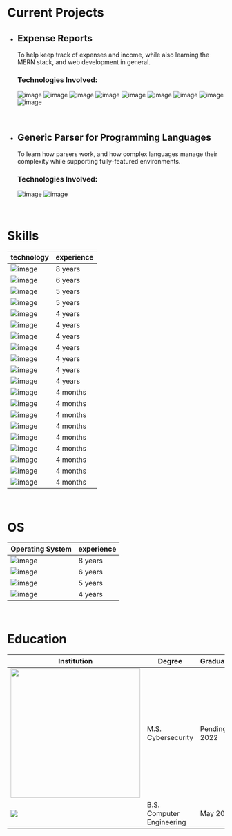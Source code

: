 # Current Projects
- ## Expense Reports
  To help keep track of expenses and income, while also learning the MERN stack, and web development in general.
  ### Technologies Involved:
   ![image][mongoDB] ![image][express] ![image][react] ![image][node] ![image][ts] ![image][rr] ![image][bs] ![image][gh-pages] ![image][heroku]
  
&nbsp;
  
- ## Generic Parser for Programming Languages
  To learn how parsers work, and how complex languages manage their complexity while supporting fully-featured environments. 
  ### Technologies Involved:
  ![image][cpp] ![image][cmake]
  
&nbsp;

# Skills
technology | experience
---------- | ----------
![image][c] | 8 years
![image][cpp] | 6 years
![image][python] | 5 years
![image][cmake] | 5 years
![image][shell] | 4 years
![image][git] | 4 years
![image][cs] | 4 years
![image][html] | 4 years
![image][css] | 4 years
![image][js] | 4 years
![image][unity] | 4 years
![image][mongoDB] | 4 months
![image][express] | 4 months
![image][react] | 4 months
![image][node] | 4 months
![image][ts] | 4 months
![image][bs] | 4 months
![image][rr] | 4 months
![image][heroku] | 4 months
![image][gh-pages] | 4 months

&nbsp;

# OS
Operating System | experience
---------------- | ----------
![image][windows] | 8 years
![image][linux] | 6 years
![image][macOS] | 5 years
![image][vxWorks] | 4 years

&nbsp;

# Education
Institution | Degree | Graduated
----------- | ------ | ---------
<img src="https://www.nyu.edu/employees/resources-and-services/media-and-communications/styleguide/downloads/jcr:content/1/par-left/colctrl/2/nyuimage.img.1280.high.png/1492806662756.png" width=300px height=auto /> | M.S. Cybersecurity | Pending 2022
<img src="https://www.ucf.edu/brand/files/2016/07/UCFmark-Small_horizontal_KGrgb_72ppi-1.png" /> | B.S. Computer Engineering | May 2018

<!-- Links for technologies for Expense Reports -->
[mongoDB]: https://img.shields.io/badge/Mongo-47A248?style=for-the-badge&logo=MongoDB&logoColor=white
[express]: https://img.shields.io/badge/Express-404D59?style=for-the-badge
[react]: https://img.shields.io/badge/React-222222?style=for-the-badge&logo=react&logoColor=61DAFB
[node]: https://img.shields.io/badge/Node-222222?style=for-the-badge&logo=Node.js
[ts]: https://img.shields.io/badge/TypeScript-007ACC?style=for-the-badge&logo=typescript&logoColor=white
[gh-pages]: https://img.shields.io/badge/Github%20Pages-100000?style=for-the-badge&logo=github&logoColor=white

<!-- Links for technologies for Generic Parser for Programming Languages -->
[cpp]: https://img.shields.io/badge/C%2B%2B-00599C?style=for-the-badge&logo=c%2B%2B&logoColor=white
[cmake]: https://img.shields.io/badge/Cmake-00599C?style=for-the-badge&logo=cmake&logoColor=white

<!-- Links for Skills -->
[shell]: https://img.shields.io/badge/Shell%20Script-121011?style=for-the-badge&logo=gnu-bash&logoColor=white
[git]: https://img.shields.io/badge/Git-00599C?style=for-the-badge&logo=git&logoColor=white
[python]: https://img.shields.io/badge/Python-14354C?style=for-the-badge&logo=python&logoColor=white
[cs]: https://img.shields.io/badge/C%23-239120?style=for-the-badge&logo=c-sharp&logoColor=white
[html]: https://img.shields.io/badge/HTML-E34F26?style=for-the-badge&logo=html5&logoColor=white
[css]: https://img.shields.io/badge/CSS-1572B6?style=for-the-badge&logo=css3&logoColor=white
[js]: https://img.shields.io/badge/JavaScript-F7DF1E?style=for-the-badge&logo=javascript&logoColor=black
[c]: https://img.shields.io/badge/C-00599C?style=for-the-badge&logo=c&logoColor=white
[bs]: https://img.shields.io/badge/Bootstrap-563D7C?style=for-the-badge&logo=bootstrap&logoColor=white
[rr]: https://img.shields.io/badge/React%20Router-CA4245?style=for-the-badge&logo=react-router&logoColor=white
[unity]: https://img.shields.io/badge/Unity-100000?style=for-the-badge&logo=unity&logoColor=white
[heroku]: https://img.shields.io/badge/Heroku-430098?style=for-the-badge&logo=heroku&logoColor=white

<!-- Links for OS -->
[linux]: https://img.shields.io/badge/Ubuntu-E95420?style=for-the-badge&logo=ubuntu&logoColor=white
[windows]: https://img.shields.io/badge/Windows-00599C?style=for-the-badge&logo=windows&logoColor=white
[macOS]: https://img.shields.io/badge/Mac%20OS-00599C?style=for-the-badge&logo=apple&logoColor=white
[vxWorks]: https://img.shields.io/badge/vxWorks-00599C?style=for-the-badge

<!-- Links for Education -->
[nyu]: https://www.nyu.edu/employees/resources-and-services/media-and-communications/styleguide/downloads/jcr:content/1/par-left/colctrl/2/nyuimage.img.1280.high.png/1492806662756.png
[ucf]: https://www.ucf.edu/brand/files/2016/07/UCF-tab-NoBleed_vert-KG-7406.png
